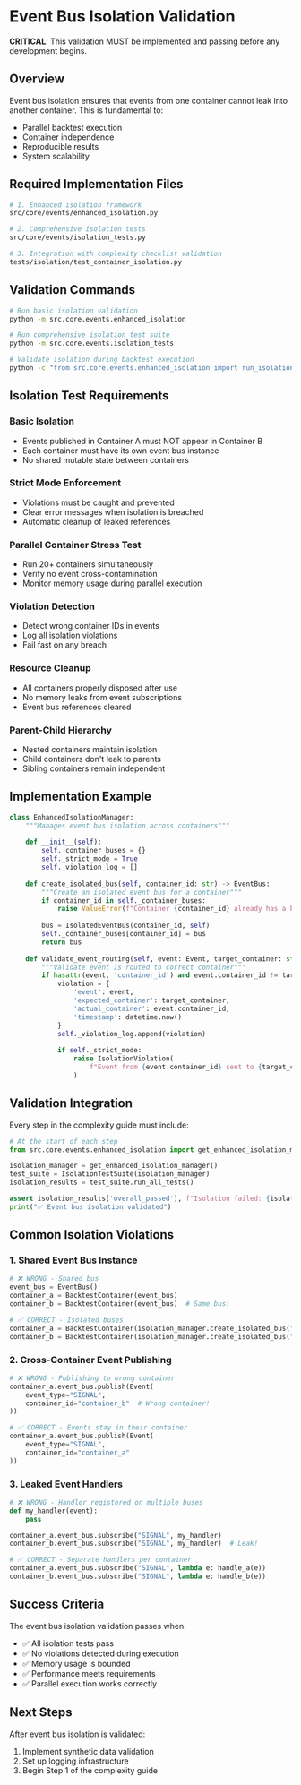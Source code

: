 # Event Bus Isolation Validation

**CRITICAL**: This validation MUST be implemented and passing before any development begins.

## Overview

Event bus isolation ensures that events from one container cannot leak into another container. This is fundamental to:
- Parallel backtest execution
- Container independence
- Reproducible results
- System scalability

## Required Implementation Files

```bash
# 1. Enhanced isolation framework
src/core/events/enhanced_isolation.py

# 2. Comprehensive isolation tests  
src/core/events/isolation_tests.py

# 3. Integration with complexity checklist validation
tests/isolation/test_container_isolation.py
```

## Validation Commands

```bash
# Run basic isolation validation
python -m src.core.events.enhanced_isolation

# Run comprehensive isolation test suite
python -m src.core.events.isolation_tests

# Validate isolation during backtest execution
python -c "from src.core.events.enhanced_isolation import run_isolation_validation; print(run_isolation_validation())"
```

## Isolation Test Requirements

### Basic Isolation
- Events published in Container A must NOT appear in Container B
- Each container must have its own event bus instance
- No shared mutable state between containers

### Strict Mode Enforcement
- Violations must be caught and prevented
- Clear error messages when isolation is breached
- Automatic cleanup of leaked references

### Parallel Container Stress Test
- Run 20+ containers simultaneously
- Verify no event cross-contamination
- Monitor memory usage during parallel execution

### Violation Detection
- Detect wrong container IDs in events
- Log all isolation violations
- Fail fast on any breach

### Resource Cleanup
- All containers properly disposed after use
- No memory leaks from event subscriptions
- Event bus references cleared

### Parent-Child Hierarchy
- Nested containers maintain isolation
- Child containers don't leak to parents
- Sibling containers remain independent

## Implementation Example

```python
class EnhancedIsolationManager:
    """Manages event bus isolation across containers"""
    
    def __init__(self):
        self._container_buses = {}
        self._strict_mode = True
        self._violation_log = []
    
    def create_isolated_bus(self, container_id: str) -> EventBus:
        """Create an isolated event bus for a container"""
        if container_id in self._container_buses:
            raise ValueError(f"Container {container_id} already has a bus")
        
        bus = IsolatedEventBus(container_id, self)
        self._container_buses[container_id] = bus
        return bus
    
    def validate_event_routing(self, event: Event, target_container: str):
        """Validate event is routed to correct container"""
        if hasattr(event, 'container_id') and event.container_id != target_container:
            violation = {
                'event': event,
                'expected_container': target_container,
                'actual_container': event.container_id,
                'timestamp': datetime.now()
            }
            self._violation_log.append(violation)
            
            if self._strict_mode:
                raise IsolationViolation(
                    f"Event from {event.container_id} sent to {target_container}"
                )
```

## Validation Integration

Every step in the complexity guide must include:

```python
# At the start of each step
from src.core.events.enhanced_isolation import get_enhanced_isolation_manager, IsolationTestSuite

isolation_manager = get_enhanced_isolation_manager()
test_suite = IsolationTestSuite(isolation_manager)
isolation_results = test_suite.run_all_tests()

assert isolation_results['overall_passed'], f"Isolation failed: {isolation_results['summary']}"
print("✅ Event bus isolation validated")
```

## Common Isolation Violations

### 1. Shared Event Bus Instance
```python
# ❌ WRONG - Shared bus
event_bus = EventBus()
container_a = BacktestContainer(event_bus)
container_b = BacktestContainer(event_bus)  # Same bus!

# ✅ CORRECT - Isolated buses
container_a = BacktestContainer(isolation_manager.create_isolated_bus("a"))
container_b = BacktestContainer(isolation_manager.create_isolated_bus("b"))
```

### 2. Cross-Container Event Publishing
```python
# ❌ WRONG - Publishing to wrong container
container_a.event_bus.publish(Event(
    event_type="SIGNAL",
    container_id="container_b"  # Wrong container!
))

# ✅ CORRECT - Events stay in their container
container_a.event_bus.publish(Event(
    event_type="SIGNAL",
    container_id="container_a"
))
```

### 3. Leaked Event Handlers
```python
# ❌ WRONG - Handler registered on multiple buses
def my_handler(event):
    pass

container_a.event_bus.subscribe("SIGNAL", my_handler)
container_b.event_bus.subscribe("SIGNAL", my_handler)  # Leak!

# ✅ CORRECT - Separate handlers per container
container_a.event_bus.subscribe("SIGNAL", lambda e: handle_a(e))
container_b.event_bus.subscribe("SIGNAL", lambda e: handle_b(e))
```

## Success Criteria

The event bus isolation validation passes when:
- ✅ All isolation tests pass
- ✅ No violations detected during execution
- ✅ Memory usage is bounded
- ✅ Performance meets requirements
- ✅ Parallel execution works correctly

## Next Steps

After event bus isolation is validated:
1. Implement synthetic data validation
2. Set up logging infrastructure
3. Begin Step 1 of the complexity guide
